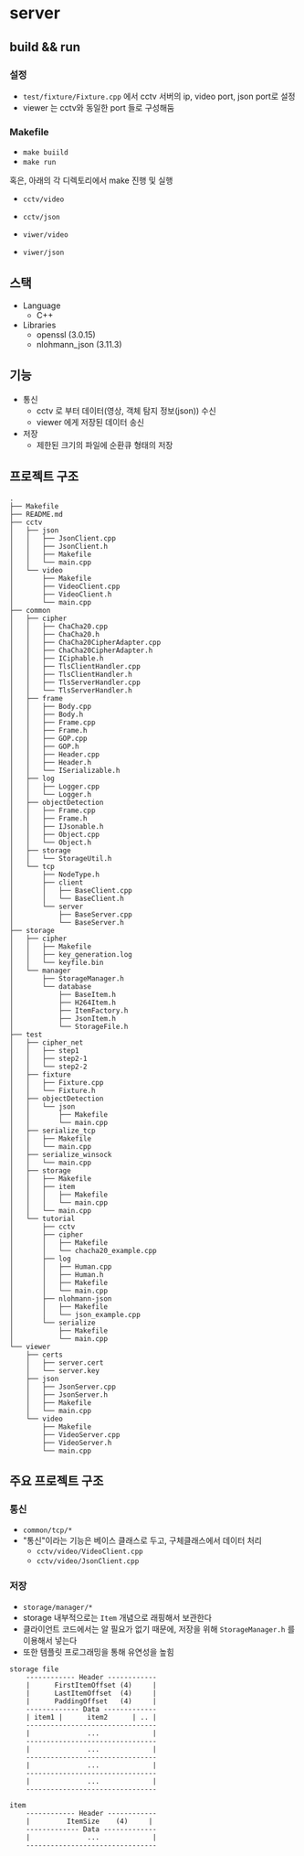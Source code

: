 # server

## build && run
### 설정
- `test/fixture/Fixture.cpp` 에서 cctv 서버의 ip, video port, json port로 설정
- viewer 는 cctv와 동일한 port 들로 구성해둠

### Makefile
- `make buiild`
- `make run`

혹은, 아래의 각 디렉토리에서 make 진행 및 실행 
- `cctv/video`
- `cctv/json`

- `viwer/video`
- `viwer/json`

## 스택

- Language
	- C++
- Libraries
	- openssl (3.0.15)
	- nlohmann_json (3.11.3)

## 기능

- 통신
	- cctv 로 부터 데이터(영상, 객체 탐지 정보(json)) 수신
	- viewer 에게 저장된 데이터 송신
- 저장
	- 제한된 크기의 파일에 순환큐 형태의 저장

## 프로젝트 구조

```
.
├── Makefile
├── README.md
├── cctv
│   ├── json
│   │   ├── JsonClient.cpp
│   │   ├── JsonClient.h
│   │   ├── Makefile
│   │   └── main.cpp
│   └── video
│       ├── Makefile
│       ├── VideoClient.cpp
│       ├── VideoClient.h
│       └── main.cpp
├── common
│   ├── cipher
│   │   ├── ChaCha20.cpp
│   │   ├── ChaCha20.h
│   │   ├── ChaCha20CipherAdapter.cpp
│   │   ├── ChaCha20CipherAdapter.h
│   │   ├── ICiphable.h
│   │   ├── TlsClientHandler.cpp
│   │   ├── TlsClientHandler.h
│   │   ├── TlsServerHandler.cpp
│   │   └── TlsServerHandler.h
│   ├── frame
│   │   ├── Body.cpp
│   │   ├── Body.h
│   │   ├── Frame.cpp
│   │   ├── Frame.h
│   │   ├── GOP.cpp
│   │   ├── GOP.h
│   │   ├── Header.cpp
│   │   ├── Header.h
│   │   └── ISerializable.h
│   ├── log
│   │   ├── Logger.cpp
│   │   └── Logger.h
│   ├── objectDetection
│   │   ├── Frame.cpp
│   │   ├── Frame.h
│   │   ├── IJsonable.h
│   │   ├── Object.cpp
│   │   └── Object.h
│   ├── storage
│   │   └── StorageUtil.h
│   └── tcp
│       ├── NodeType.h
│       ├── client
│       │   ├── BaseClient.cpp
│       │   └── BaseClient.h
│       └── server
│           ├── BaseServer.cpp
│           └── BaseServer.h
├── storage
│   ├── cipher
│   │   ├── Makefile
│   │   ├── key_generation.log
│   │   └── keyfile.bin
│   └── manager
│       ├── StorageManager.h
│       └── database
│           ├── BaseItem.h
│           ├── H264Item.h
│           ├── ItemFactory.h
│           ├── JsonItem.h
│           └── StorageFile.h
├── test
│   ├── cipher_net
│   │   ├── step1
│   │   ├── step2-1
│   │   └── step2-2
│   ├── fixture
│   │   ├── Fixture.cpp
│   │   └── Fixture.h
│   ├── objectDetection
│   │   └── json
│   │       ├── Makefile
│   │       └── main.cpp
│   ├── serialize_tcp
│   │   ├── Makefile
│   │   └── main.cpp
│   ├── serialize_winsock
│   │   └── main.cpp
│   ├── storage
│   │   ├── Makefile
│   │   ├── item
│   │   │   ├── Makefile
│   │   │   └── main.cpp
│   │   └── main.cpp
│   └── tutorial
│       ├── cctv
│       ├── cipher
│       │   ├── Makefile
│       │   └── chacha20_example.cpp
│       ├── log
│       │   ├── Human.cpp
│       │   ├── Human.h
│       │   ├── Makefile
│       │   └── main.cpp
│       ├── nlohmann-json
│       │   ├── Makefile
│       │   └── json_example.cpp
│       └── serialize
│           ├── Makefile
│           └── main.cpp
└── viewer
    ├── certs
    │   ├── server.cert
    │   └── server.key
    ├── json
    │   ├── JsonServer.cpp
    │   ├── JsonServer.h
    │   ├── Makefile
    │   └── main.cpp
    └── video
        ├── Makefile
        ├── VideoServer.cpp
        ├── VideoServer.h
        └── main.cpp
```

## 주요 프로젝트 구조

### 통신 
- `common/tcp/*` 
- "통신"이라는 기능은 베이스 클래스로 두고, 구체클래스에서 데이터 처리
    - `cctv/video/VideoClient.cpp`
	- `cctv/video/JsonClient.cpp` 

### 저장
- `storage/manager/*`
- storage 내부적으로는 `Item` 개념으로 래핑해서 보관한다
- 클라이언트 코드에서는 알 필요가 없기 때문에, 저장을 위해 `StorageManager.h` 를 이용해서 넣는다
- 또한 템플릿 프로그래밍을 통해 유연성을 높힘

```
storage file 
	------------ Header ------------
	|      FirstItemOffset (4)     |
	|      LastItemOffset  (4)     |
	|      PaddingOffset   (4)     |
	------------- Data -------------
	| item1 |      item2      | .. |
	--------------------------------
	|              ...             |
	--------------------------------		
	|              ...             |
	--------------------------------
	|              ...             |
	--------------------------------
	|              ...             |
	--------------------------------

item
	------------ Header ------------
	|         ItemSize    (4)     |
	------------- Data -------------
	|              ...             |
	--------------------------------
```